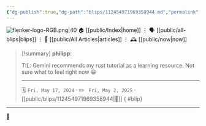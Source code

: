 ```yaml
---
{"dg-publish":true,"dg-path":"blips/112454971969358944.md","permalink":"/blips/112454971969358944/","title":"philipp on mastodon @ 2024-05-17"}
---
```



<div class="transclusion internal-embed is-loaded"><div class="markdown-embed">




![flenker-logo-RGB.png|40](/img/user/attachments/flenker-logo-RGB.png)
🏠 [[public/Index\|home]]  ⋮ 🗣️ [[public/all-blips\|blips]] ⋮  📝 [[public/All Articles\|articles]]  ⋮ 🕰️ [[public/now\|now]]


</div></div>


> [!summary] **philipp**:
>
> TIL: Gemini recommends my rust tutorial as a learning resource. Not sure what to feel right now 😀
> - - -
>
> 🗓️ <code>Fri, May 17, 2024</code>  · ✏️ <code> Fri, May 2, 2025</code>  · [[public/blips/112454971969358944\|🔗]]
{ #blip}


- - -

 👾
